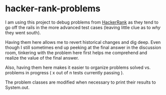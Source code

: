 # hacker-rank-problems

I am using this project to debug problems from [HackerRank](https://www.hackerrank.com) as they tend to go off the rails in the more advanced test cases (leaving little clue as to _why_ they went south).
 
Having them here allows me to revert historical changes and dig deep. Even though I still sometimes end up peeking at the final answer in the discussion room, tinkering with the problem here first helps me comprehend and realize the value of the final answer.

Also, having them here makes it easier to organize problems solved vs. problems in progress ( x out of n tests currently passing ). 

The problem classes are modified when necessary to print their results to System.out. 